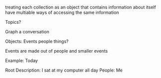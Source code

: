 treating each collection as an object that contains information about itself
have multiable ways of accessing the same information

Topics?

Graph a conversation

Objects:
  Events
  people
  things?

Events are made out of 
people and smaller events

Example: Today

Root 
  Description: I sat at my computer all day
  People: Me